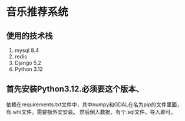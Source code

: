 # 音乐推荐系统
## 使用的技术栈
1. mysql 8.4
2. redis
3. Django 5.2
4. Python 3.12

## 首先安装Python3.12.必须要这个版本、
依赖在requirements.txt文件中，其中numpy和GDAL在名为pip的文件里面，有.whl文件。需要额外安安装。
然后倒入数据，有个.sql文件。导入即可。
